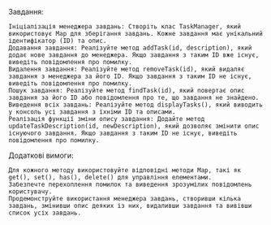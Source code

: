 Завдання:

    Ініціалізація менеджера завдань: Створіть клас TaskManager, який використовує Map для зберігання завдань. Кожне завдання має унікальний ідентифікатор (ID) та опис.
    Додавання завдання: Реалізуйте метод addTask(id, description), який додає нове завдання до менеджера. Якщо завдання з таким ID вже існує, виведіть повідомлення про помилку.
    Видалення завдання: Реалізуйте метод removeTask(id), який видаляє завдання з менеджера за його ID. Якщо завдання з таким ID не існує, виведіть повідомлення про помилку.
    Пошук завдання: Реалізуйте метод findTask(id), який повертає опис завдання за його ID або повідомлення про те, що завдання не знайдено.
    Виведення всіх завдань: Реалізуйте метод displayTasks(), який виводить у консоль усі завдання з їхніми ID та описами.
    Реалізація функції зміни опису завдання: Додайте метод updateTaskDescription(id, newDescription), який дозволяє змінити опис існуючого завдання. Якщо завдання з таким ID не існує, виведіть повідомлення про помилку.

Додаткові вимоги:

    Для кожного методу використовуйте відповідні методи Map, такі як get(), set(), has(), delete() для управління елементами.
    Забезпечте перехоплення помилок та виведення зрозумілих повідомлень користувачу.
    Продемонструйте використання менеджера завдань, створивши кілька завдань, змінивши опис деяких із них, видаливши завдання та вивівши список усіх завдань.